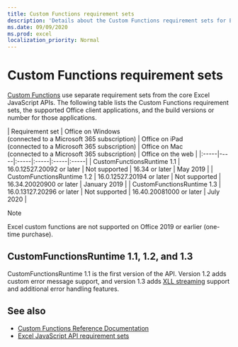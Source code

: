 ```yaml
---
title: Custom Functions requirement sets
description: 'Details about the Custom Functions requirement sets for Excel JavaScript API.'
ms.date: 09/09/2020
ms.prod: excel
localization_priority: Normal
---
```


# Custom Functions requirement sets

[Custom Functions](./custom-functions-overview.md) use separate requirement sets from the core Excel JavaScript APIs. The following table lists the Custom Functions requirement sets, the supported Office client applications, and the build versions or number for those applications.

|  Requirement set  |  Office on Windows<br>(connected to a Microsoft 365 subscription)  |  Office on iPad<br>(connected to a Microsoft 365 subscription)  |  Office on Mac<br>(connected to a Microsoft 365 subscription)  | Office on the web |
|:-----|-----|:-----|:-----|:-----|:-----|
| CustomFunctionsRuntime 1.1 | 16.0.12527.20092 or later | Not supported | 16.34 or later | May 2019 |
| CustomFunctionsRuntime 1.2 | 16.0.12527.20194 or later | Not supported | 16.34.20020900 or later | January 2019 |
| CustomFunctionsRuntime 1.3 | 16.0.13127.20296 or later | Not supported | 16.40.20081000 or later | July 2020 |

> [!NOTE]
> Excel custom functions are not supported on Office 2019 or earlier (one-time purchase).

## CustomFunctionsRuntime 1.1, 1.2, and 1.3

CustomFunctionsRuntime 1.1 is the first version of the API. Version 1.2 adds custom error message support, and version 1.3 adds [XLL streaming](/make-custom-functions-compatible-with-xll-udf#custom-function-behavior-for-xll-compatible-functions) support and additional error handling features. 

## See also

- [Custom Functions Reference Documentation](/javascript/api/custom-functions-runtime)
- [Excel JavaScript API requirement sets](../reference/requirement-sets/excel-api-requirement-sets.md)
